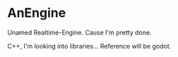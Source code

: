 # AnEngine
Unamed Realtime-Engine. Cause I'm pretty done.


C++, I'm looking into libraries... Reference will be godot.
